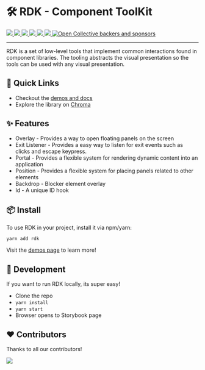 <p align="center">
  <h1>🛠 RDK - Component ToolKit</h1>
  <a href="https://github.com/reaviz/rdk/workflows/build/">
    <img src="https://github.com/reaviz/rdk/workflows/build/badge.svg?branch=master" />
  </a>
  <a href="https://npm.im/rdk">
    <img src="https://img.shields.io/npm/v/rdk.svg" />
  </a>
  <a href="https://npm.im/rdk">
    <img src="https://badgen.net/npm/dw/rdk" />
  </a>
  <a href="https://github.com/reaviz/rdk/blob/master/LICENSE">
    <img src="https://badgen.now.sh/badge/license/apache2" />
  </a>
  <a href="https://bundlephobia.com/result?p=rdk">
    <img src="https://badgen.net/bundlephobia/minzip/rdk">
  </a>
  <a href="https://discord.gg/tt8wGExq35">
    <img src="https://img.shields.io/discord/773948315037073409?label=discord">
  </a>
  <a href="https://opencollective.com/reaviz">
    <img alt="Open Collective backers and sponsors" src="https://img.shields.io/opencollective/all/reaviz?label=backers">
  </a>
</p>

---

RDK is a set of low-level tools that implement common interactions found in
component libraries. The tooling abstracts the visual
presentation so the tools can be used with any visual presentation.

## 🚀 Quick Links
- Checkout the [demos and docs](https://reaviz.github.io/rdk/)
- Explore the library on [Chroma](https://www.chromatic.com/library?appId=5eb06076aebb8f00227a5659)

## ✨ Features

- Overlay - Provides a way to open floating panels on the screen
- Exit Listener - Provides a easy way to listen for exit events such as clicks and escape keypress.
- Portal - Provides a flexible system for rendering dynamic content into an application
- Position - Provides a flexible system for placing panels related to other elements
- Backdrop - Blocker element overlay
- Id - A unique ID hook

## 📦 Install

To use RDK in your project, install it via npm/yarn:

```
yarn add rdk
```

Visit the [demos page](https://reaviz.github.io/rdk/) to learn more!

## 🔭 Development

If you want to run RDK locally, its super easy!

- Clone the repo
- `yarn install`
- `yarn start`
- Browser opens to Storybook page

## ❤️ Contributors

Thanks to all our contributors!

<a href="https://github.com/reaviz/rdk/graphs/contributors"><img src="https://opencollective.com/reaviz/contributors.svg?width=890" /></a>
